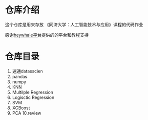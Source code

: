 # 仓库介绍

这个仓库是用来存放 《同济大学：人工智能技术与应用》课程的代码作业

感谢[heywhale平台](https://www.heywhale.com/home)提供的的平台和教程支持

# 仓库目录
1. 速通datasscien
2. pandas
3. numpy
4. KNN
5. Multilple Regression
6. Logisctic Regression
7. SVM
8. XGBoost
9. PCA
10.review
